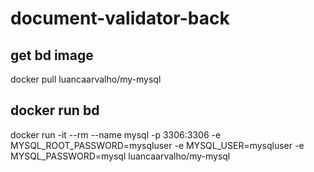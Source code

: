 # document-validator-back

## get bd image
docker pull luancaarvalho/my-mysql

## docker run bd
docker run -it --rm --name mysql -p 3306:3306 -e MYSQL_ROOT_PASSWORD=mysqluser -e MYSQL_USER=mysqluser -e MYSQL_PASSWORD=mysql luancaarvalho/my-mysql
